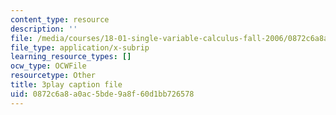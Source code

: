 ```yaml
---
content_type: resource
description: ''
file: /media/courses/18-01-single-variable-calculus-fall-2006/0872c6a8a0ac5bde9a8f60d1bb726578_ryLdyDrBfvI.vtt
file_type: application/x-subrip
learning_resource_types: []
ocw_type: OCWFile
resourcetype: Other
title: 3play caption file
uid: 0872c6a8-a0ac-5bde-9a8f-60d1bb726578
---
```

